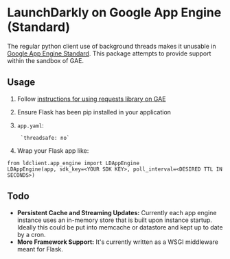 LaunchDarkly on Google App Engine (Standard)
===========================

The regular python client use of background threads makes it unusable in
[Google App Engine Standard](https://cloud.google.com/appengine/docs/standard/python/).  This package attempts to 
provide support within the sandbox of GAE.  
 
Usage
-----

1) Follow [instructions for using requests library on GAE](https://cloud.google.com/appengine/docs/standard/python/issue-requests#issuing_an_https_request)
2) Ensure Flask has been pip installed in your application
3) `app.yaml`:

        `threadsafe: no`
4) Wrap your Flask app like:
```
from ldclient.app_engine import LDAppEngine
LDAppEngine(app, sdk_key=<YOUR SDK KEY>, poll_interval=<DESIRED TTL IN SECONDS>)
```

Todo
----
* **Persistent Cache and Streaming Updates:** 
Currently each app engine instance uses an in-memory store that is built upon instance startup. 
Ideally this could be put into memcache or datastore and kept up to date by a cron.
* **More Framework Support:** It's currently written as a WSGI middleware meant for
Flask.



